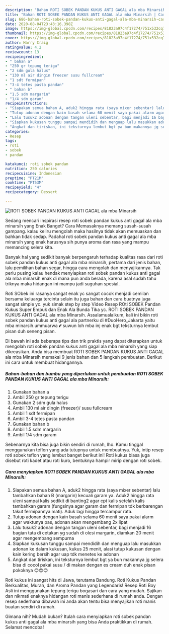 ```yaml
---
description: "Bahan ROTI SOBEK PANDAN KUKUS ANTI GAGAL ala mba Minarsih | Cara Masak ROTI SOBEK PANDAN KUKUS ANTI GAGAL ala mba Minarsih Yang Enak dan Simpel"
title: "Bahan ROTI SOBEK PANDAN KUKUS ANTI GAGAL ala mba Minarsih | Cara Masak ROTI SOBEK PANDAN KUKUS ANTI GAGAL ala mba Minarsih Yang Enak dan Simpel"
slug: 686-bahan-roti-sobek-pandan-kukus-anti-gagal-ala-mba-minarsih-cara-masak-roti-sobek-pandan-kukus-anti-gagal-ala-mba-minarsih-yang-enak-dan-simpel
date: 2020-08-04T23:43:16.398Z
image: https://img-global.cpcdn.com/recipes/81823a97c4f17274/751x532cq70/roti-sobek-pandan-kukus-anti-gagal-ala-mba-minarsih-foto-resep-utama.jpg
thumbnail: https://img-global.cpcdn.com/recipes/81823a97c4f17274/751x532cq70/roti-sobek-pandan-kukus-anti-gagal-ala-mba-minarsih-foto-resep-utama.jpg
cover: https://img-global.cpcdn.com/recipes/81823a97c4f17274/751x532cq70/roti-sobek-pandan-kukus-anti-gagal-ala-mba-minarsih-foto-resep-utama.jpg
author: Harry Craig
ratingvalue: 4.2
reviewcount: 13
recipeingredient:
- " bahan a"
- "250 gr tepung terigu"
- "2 sdm gula halus"
- "130 ml air dingin freezer susu fullcream"
- "1 sdt fermipan"
- "3-4 tetes pasta pandan"
- " bahan b"
- "1.5 sdm margarin"
- "1/4 sdm garam"
recipeinstructions:
- "Siapakan semua bahan A, aduk2 hingga rata (saya mixer sebentar) lalu tambahkan bahan B (margarin) kecuali garam ya. Aduk2 hingga rata uleni sampai kalis sedikit di banting2 agar cpt kalis setelah kalis tambahkan garam (fungsinya agar garam dan fermipan tdk berbarengan takut fermipannya mati). Aduk lagi hingga tercampur rata."
- "Tutup adonan dengan kain basah selama 60 menit saya pakai alarm agar waktunya pas, adonan akan mengembang 2x lipat"
- "Lalu tusuk2 adonan dengan tangan uleni sebentar, bagi menjadi 16 bagian tata di cetakan yg sudah di olesi margarin, diamkan 20 menit agar mengembang sempurna"
- "Siapkan kukusan tunggu sampai mendidih dan menguap lalu masukkan adonan ke dalam kukusan, kukus 25 menit, alasi tutup kukusan dengan kain kering bersih agar uap tdk menetes ke adonan"
- "Angkat dan tiriskan, ini teksturnya lembut bgt ya bun makannya jg selera bisa di cocol pakai susu / di makan dengan es cream duh enak pisan pokoknya 😍😍😍"
categories:
- Resep
tags:
- roti
- sobek
- pandan

katakunci: roti sobek pandan 
nutrition: 250 calories
recipecuisine: Indonesian
preptime: "PT21M"
cooktime: "PT53M"
recipeyield: "4"
recipecategory: Dessert

---
```



![ROTI SOBEK PANDAN KUKUS ANTI GAGAL ala mba Minarsih](https://img-global.cpcdn.com/recipes/81823a97c4f17274/751x532cq70/roti-sobek-pandan-kukus-anti-gagal-ala-mba-minarsih-foto-resep-utama.jpg)

Sedang mencari inspirasi resep roti sobek pandan kukus anti gagal ala mba minarsih yang Enak Banget? Cara Memasaknya memang susah-susah gampang. kalau keliru mengolah maka hasilnya tidak akan memuaskan dan bahkan tidak sedap. Padahal roti sobek pandan kukus anti gagal ala mba minarsih yang enak harusnya sih punya aroma dan rasa yang mampu memancing selera kita.

Banyak hal yang sedikit banyak berpengaruh terhadap kualitas rasa dari roti sobek pandan kukus anti gagal ala mba minarsih, pertama dari jenis bahan, lalu pemilihan bahan segar, hingga cara mengolah dan menyajikannya. Tak perlu pusing kalau hendak menyiapkan roti sobek pandan kukus anti gagal ala mba minarsih enak di mana pun anda berada, karena asal sudah tahu triknya maka hidangan ini mampu jadi suguhan spesial.

Roti SObek ini rasanya sangat enak yc sangat cocok menjadi cemilan bersama keluarga tercinta selain itu juga bahan dan cara buatnya juga sangat simple yc. yuk simak step by step Video Resep ROti SOBEK Pandan Kukus Super Empuk dan Enak Ala Bunda Tika yc. ROTI SOBEK PANDAN KUKUS ANTI GAGAL ala mba Minarsih. Assalamualaikum, kali ini bikin roti sobek pandan kukus anti gagal ala partnerku di #DuoHero_Jakarta yaitu mba minarsih.ummuarwa 💕 suwun loh mba inj enak bgt teksturnya lembut pisan duh seneng pisan.


Di bawah ini ada beberapa tips dan trik praktis yang dapat diterapkan untuk mengolah roti sobek pandan kukus anti gagal ala mba minarsih yang siap dikreasikan. Anda bisa membuat ROTI SOBEK PANDAN KUKUS ANTI GAGAL ala mba Minarsih memakai 9 jenis bahan dan 5 langkah pembuatan. Berikut ini cara untuk membuat hidangannya.

<!--inarticleads1-->

##### Bahan-bahan dan bumbu yang diperlukan untuk pembuatan ROTI SOBEK PANDAN KUKUS ANTI GAGAL ala mba Minarsih:

1. Gunakan  bahan a
1. Ambil 250 gr tepung terigu
1. Gunakan 2 sdm gula halus
1. Ambil 130 ml air dingin (freezer)/ susu fullcream
1. Ambil 1 sdt fermipan
1. Ambil 3-4 tetes pasta pandan
1. Gunakan  bahan b
1. Ambil 1.5 sdm margarin
1. Ambil 1/4 sdm garam


Sebenarnya kita bisa juga bikin sendiri di rumah, lho. Kamu tinggal menggunakan teflon yang ada tutupnya untuk membuatnya. Yuk, intip resep roti sobek teflon yang lembut banget berikut ini! Roti kukus biasa juga disebut roti kadet atau roti kuro, bentuknya hampir mirip dengan roti sobek. 

<!--inarticleads2-->

##### Cara menyiapkan ROTI SOBEK PANDAN KUKUS ANTI GAGAL ala mba Minarsih:

1. Siapakan semua bahan A, aduk2 hingga rata (saya mixer sebentar) lalu tambahkan bahan B (margarin) kecuali garam ya. Aduk2 hingga rata uleni sampai kalis sedikit di banting2 agar cpt kalis setelah kalis tambahkan garam (fungsinya agar garam dan fermipan tdk berbarengan takut fermipannya mati). Aduk lagi hingga tercampur rata.
1. Tutup adonan dengan kain basah selama 60 menit saya pakai alarm agar waktunya pas, adonan akan mengembang 2x lipat
1. Lalu tusuk2 adonan dengan tangan uleni sebentar, bagi menjadi 16 bagian tata di cetakan yg sudah di olesi margarin, diamkan 20 menit agar mengembang sempurna
1. Siapkan kukusan tunggu sampai mendidih dan menguap lalu masukkan adonan ke dalam kukusan, kukus 25 menit, alasi tutup kukusan dengan kain kering bersih agar uap tdk menetes ke adonan
1. Angkat dan tiriskan, ini teksturnya lembut bgt ya bun makannya jg selera bisa di cocol pakai susu / di makan dengan es cream duh enak pisan pokoknya 😍😍😍


Roti kukus ini sangat hits di Jawa, terutama Bandung. Roti Kukus Pandan Berkualitas, Murah, dan Aroma Pandan yang Legendaris! Resep Roti Boy Asli ini menggunakan tepung terigu bogasari dan cara yang mudah. Sajikan dan nikmati enaknya hidangan roti manis sederhana di rumah anda. Dengan resep sederhana dibawah ini anda akan tentu bisa menyajikan roti manis buatan sendiri di rumah. 

Gimana nih? Mudah bukan? Itulah cara menyiapkan roti sobek pandan kukus anti gagal ala mba minarsih yang bisa Anda praktikkan di rumah. Selamat mencoba!
